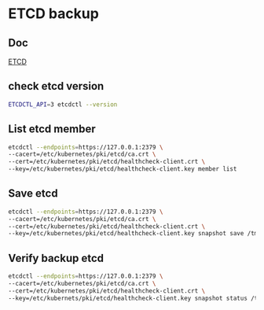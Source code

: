 # ETCD backup

## Doc

[ETCD](https://kubernetes.io/docs/tasks/administer-cluster/configure-upgrade-etcd/#backing-up-an-etcd-cluster)

## check etcd version

```sh
ETCDCTL_API=3 etcdctl --version
```

## List etcd member

```sh
etcdctl --endpoints=https://127.0.0.1:2379 \
--cacert=/etc/kubernetes/pki/etcd/ca.crt \
--cert=/etc/kubernetes/pki/etcd/healthcheck-client.crt \
--key=/etc/kubernetes/pki/etcd/healthcheck-client.key member list
```

## Save etcd

```sh
etcdctl --endpoints=https://127.0.0.1:2379 \
--cacert=/etc/kubernetes/pki/etcd/ca.crt \
--cert=/etc/kubernetes/pki/etcd/healthcheck-client.crt \
--key=/etc/kubernetes/pki/etcd/healthcheck-client.key snapshot save /tmp/etcd-backup.db
```

## Verify backup etcd

```sh
etcdctl --endpoints=https://127.0.0.1:2379 \
--cacert=/etc/kubernetes/pki/etcd/ca.crt \
--cert=/etc/kubernetes/pki/etcd/healthcheck-client.crt \
--key=/etc/kubernets/pki/etcd/healthcheck-client.key snapshot status /tmp/etcd-backup.db -w table
```

